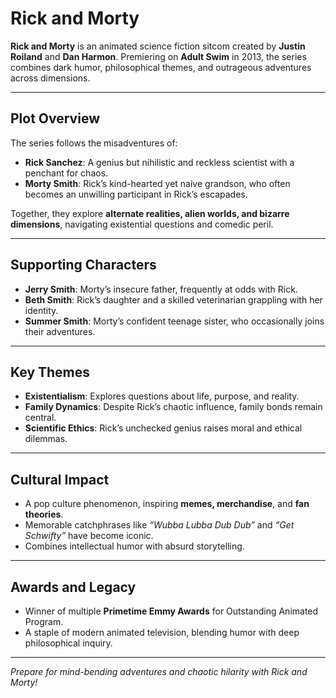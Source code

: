 # Rick and Morty

**Rick and Morty** is an animated science fiction sitcom created by **Justin Roiland** and **Dan Harmon**. Premiering on **Adult Swim** in 2013, the series combines dark humor, philosophical themes, and outrageous adventures across dimensions.

---

## Plot Overview

The series follows the misadventures of:

- **Rick Sanchez**: A genius but nihilistic and reckless scientist with a penchant for chaos.
- **Morty Smith**: Rick’s kind-hearted yet naive grandson, who often becomes an unwilling participant in Rick’s escapades.

Together, they explore **alternate realities, alien worlds, and bizarre dimensions**, navigating existential questions and comedic peril.

---

## Supporting Characters

- **Jerry Smith**: Morty’s insecure father, frequently at odds with Rick.
- **Beth Smith**: Rick’s daughter and a skilled veterinarian grappling with her identity.
- **Summer Smith**: Morty’s confident teenage sister, who occasionally joins their adventures.

---

## Key Themes

- **Existentialism**: Explores questions about life, purpose, and reality.
- **Family Dynamics**: Despite Rick’s chaotic influence, family bonds remain central.
- **Scientific Ethics**: Rick’s unchecked genius raises moral and ethical dilemmas.

---

## Cultural Impact

- A pop culture phenomenon, inspiring **memes, merchandise**, and **fan theories**.
- Memorable catchphrases like *“Wubba Lubba Dub Dub”* and *“Get Schwifty”* have become iconic.
- Combines intellectual humor with absurd storytelling.

---

## Awards and Legacy

- Winner of multiple **Primetime Emmy Awards** for Outstanding Animated Program.
- A staple of modern animated television, blending humor with deep philosophical inquiry.

---

*Prepare for mind-bending adventures and chaotic hilarity with Rick and Morty!*

